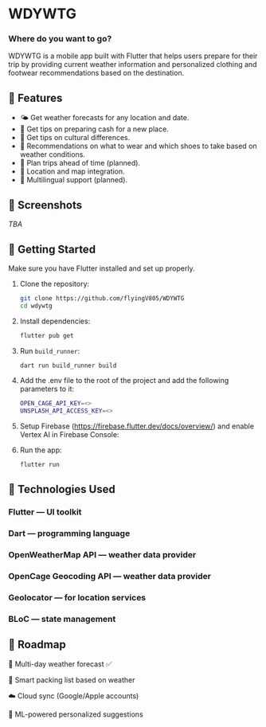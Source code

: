 # WDYWTG

### Where do you want to go?

WDYWTG is a mobile app built with Flutter that helps users prepare for their trip by providing current weather information and personalized clothing and footwear recommendations based on the destination.

## 🧭 Features

- 🌤 Get weather forecasts for any location and date.
- 💸 Get tips on preparing cash for a new place.
- 🤝 Get tips on cultural differences.
- 🧥 Recommendations on what to wear and which shoes to take based on weather conditions.
- 🧳 Plan trips ahead of time (planned).
- 📍 Location and map integration.
- 💬 Multilingual support (planned).

## 📱 Screenshots

*TBA*

## 🚀 Getting Started

Make sure you have Flutter installed and set up properly.

1. Clone the repository:
   ```bash
   git clone https://github.com/flyingV805/WDYWTG
   cd wdywtg
   ```
2. Install dependencies:
   ```bash
   flutter pub get
   ```
3. Run `build_runner`:
   ```bash
   dart run build_runner build
   ```
4. Add the .env file to the root of the project and add the following parameters to it:
   ```bash
   OPEN_CAGE_API_KEY=<>
   UNSPLASH_API_ACCESS_KEY=<>
   ```
5. Setup Firebase (https://firebase.flutter.dev/docs/overview/) and enable Vertex AI in Firebase Console:

6. Run the app:
   ```bash
   flutter run
   ```

## 🧩 Technologies Used
### Flutter — UI toolkit
### Dart — programming language
### OpenWeatherMap API — weather data provider
### OpenCage Geocoding API — weather data provider
### Geolocator — for location services
### BLoC — state management

## 📌 Roadmap
📅 Multi-day weather forecast  ✅

🧳 Smart packing list based on weather

☁️ Cloud sync (Google/Apple accounts)

🧠 ML-powered personalized suggestions
